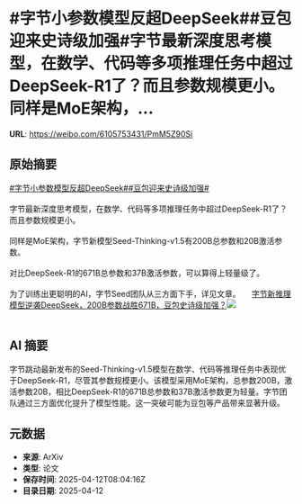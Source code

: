 # #字节小参数模型反超DeepSeek##豆包迎来史诗级加强#字节最新深度思考模型，在数学、代码等多项推理任务中超过DeepSeek-R1了？而且参数规模更小。同样是MoE架构，...

**URL**: https://weibo.com/6105753431/PmM5Z90Si

## 原始摘要

<a href="https://m.weibo.cn/search?containerid=231522type%3D1%26t%3D10%26q%3D%23%E5%AD%97%E8%8A%82%E5%B0%8F%E5%8F%82%E6%95%B0%E6%A8%A1%E5%9E%8B%E5%8F%8D%E8%B6%85DeepSeek%23&amp;extparam=%23%E5%AD%97%E8%8A%82%E5%B0%8F%E5%8F%82%E6%95%B0%E6%A8%A1%E5%9E%8B%E5%8F%8D%E8%B6%85DeepSeek%23" data-hide=""><span class="surl-text">#字节小参数模型反超DeepSeek#</span></a><a href="https://m.weibo.cn/search?containerid=231522type%3D1%26t%3D10%26q%3D%23%E8%B1%86%E5%8C%85%E8%BF%8E%E6%9D%A5%E5%8F%B2%E8%AF%97%E7%BA%A7%E5%8A%A0%E5%BC%BA%23&amp;extparam=%23%E8%B1%86%E5%8C%85%E8%BF%8E%E6%9D%A5%E5%8F%B2%E8%AF%97%E7%BA%A7%E5%8A%A0%E5%BC%BA%23" data-hide=""><span class="surl-text">#豆包迎来史诗级加强#</span></a><br><br>字节最新深度思考模型，在数学、代码等多项推理任务中超过DeepSeek-R1了？而且参数规模更小。<br><br>同样是MoE架构，字节新模型Seed-Thinking-v1.5有200B总参数和20B激活参数。<br><br>对比DeepSeek-R1的671B总参数和37B激活参数，可以算得上轻量级了。<br><br>为了训练出更聪明的AI，字节Seed团队从三方面下手，详见文章。 <a href="https://weibo.com/ttarticle/p/show?id=2309405154280993849422" data-hide=""><span class="url-icon"><img style="width: 1rem;height: 1rem" src="https://h5.sinaimg.cn/upload/2015/09/25/3/timeline_card_small_article_default.png" referrerpolicy="no-referrer"></span><span class="surl-text">字节新推理模型逆袭DeepSeek，200B参数战胜671B，豆包史诗级加强？</span></a><img style="" src="https://tvax2.sinaimg.cn/large/006Fd7o3gy1i0cy2gh90tj30rs0fmgoh.jpg" referrerpolicy="no-referrer"><br><br>

## AI 摘要

字节跳动最新发布的Seed-Thinking-v1.5模型在数学、代码等推理任务中表现优于DeepSeek-R1，尽管其参数规模更小。该模型采用MoE架构，总参数200B，激活参数20B，相比DeepSeek-R1的671B总参数和37B激活参数更为轻量。字节团队通过三方面优化提升了模型性能。这一突破可能为豆包等产品带来显著升级。

## 元数据

- **来源**: ArXiv
- **类型**: 论文
- **保存时间**: 2025-04-12T08:04:16Z
- **目录日期**: 2025-04-12
